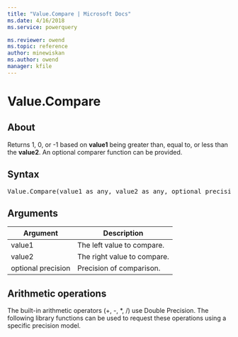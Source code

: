 ```yaml
---
title: "Value.Compare | Microsoft Docs"
ms.date: 4/16/2018
ms.service: powerquery

ms.reviewer: owend
ms.topic: reference
author: minewiskan
ms.author: owend
manager: kfile
---
```

# Value.Compare

  
## About  
Returns 1, 0, or -1 based on **value1** being greater than, equal to, or less than the **value2**. An optional comparer function can be provided.  
  
## Syntax

<pre>
Value.Compare(value1 as any, value2 as any, optional precision as nullable number) as  
</pre>
  
## Arguments  
  
|Argument|Description|  
|------------|---------------|  
|value1|The left value to compare.|  
|value2|The right value to compare.|  
|optional precision|Precision of comparison.|  
  
## <a name="__toc360789742"></a>Arithmetic operations  
The built-in arithmetic operators (+, -, *, /) use Double Precision. The following library functions can be used to request these operations using a specific precision model.  
  

